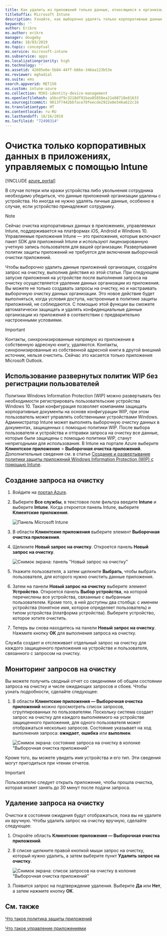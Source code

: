```yaml
---
title: Как удалить из приложений только данные, относящиеся к организации
titleSuffix: Microsoft Intune
description: Узнайте, как выборочно удалять только корпоративные данные из приложений, управляемых Intune, с помощью Microsoft Intune.
keywords: ''
author: Erikre
ms.author: erikre
manager: dougeby
ms.date: 10/03/2019
ms.topic: conceptual
ms.service: microsoft-intune
ms.subservice: apps
ms.localizationpriority: high
ms.technology: ''
ms.assetid: 42605e6e-5b84-44ff-b86e-346ea123b53e
ms.reviewer: mghadial
ms.suite: ems
search.appverid: MET150
ms.custom: intune-azure
ms.collection: M365-identity-device-management
ms.openlocfilehash: a5bcdf9c3218df91bea85858ea21e88718e81633
ms.sourcegitcommit: 9013f7442bbface78feecde2922e8e546a622c16
ms.translationtype: HT
ms.contentlocale: ru-RU
ms.lasthandoff: 10/16/2019
ms.locfileid: "72498314"
---
```

# <a name="how-to-wipe-only-corporate-data-from-intune-managed-apps"></a>Очистка только корпоративных данных в приложениях, управляемых с помощью Intune

[!INCLUDE [azure_portal](../includes/azure_portal.md)]

В случае потери или кражи устройства либо увольнения сотрудника необходимо убедиться, что данные приложений организации удалены с устройства. Но иногда не нужно удалять личные данные, особенно в случае, если устройство принадлежит сотруднику.

>[!NOTE]
> Сейчас очистка корпоративных данных в приложениях, управляемых Intune, поддерживается на платформах iOS, Android и Windows 10. Управляемые приложения Intune — это приложения, которые включают пакет SDK для приложений Intune и используют лицензированную учетную запись пользователя для вашей организации. Развертывание политик защиты приложений не требуется для включения выборочной очистки приложений.

Чтобы выборочно удалить данные приложений организации, создайте запрос на очистку, выполнив действия из этой статьи. При следующем запуске приложения на устройстве после выполнения запроса на очистку осуществляется удаление данных организации из приложения. Вы можете не только создавать запросы на очистку, но и настраивать выборочную очистку данных организации. Это новое действие будет выполняться, когда условия доступа, настроенные в политике защиты приложений, не соблюдаются. С помощью этой функции вы сможете автоматически защищать и удалять конфиденциальные данные организации из приложений в соответствии с предварительно настроенными условиями.

>[!IMPORTANT]
> Контакты, синхронизированные напрямую из приложения в собственную адресную книгу, удаляются. Контакты, синхронизированные из собственной адресной книги в другой внешний источник, нельзя очистить. Сейчас это касается только приложения Microsoft Outlook.

## <a name="deployed-wip-policies-without-user-enrollment"></a>Использование развернутых политик WIP без регистрации пользователей
Политики Windows Information Protection (WIP) можно развертывать без необходимости регистрировать пользовательские устройства Windows 10. Такая конфигурация позволяет компаниям защищать корпоративные документы на основе конфигурации WIP, при этом пользователь может управлять собственными устройствами Windows. Администратор Intune может выполнять выборочную очистку данных в документах, защищенных с помощью политики WIP. После выбора пользователя и устройства и отправки запроса на очистку все данные, которые были защищены с помощью политики WIP, станут непригодными для использования. В Intune на портале Azure выберите **Клиентское приложение** > **Выборочная очистка приложений**. Дополнительные сведения см. в статье [Создание и развертывание политики защиты приложений Windows Information Protection (WIP) с помощью Intune](windows-information-protection-policy-create.md).

## <a name="create-a-wipe-request"></a>Создание запроса на очистку

1. Войдите на [портал Azure](https://portal.azure.com).

2. Выберите **Все службы**, в текстовое поле фильтра введите **Intune** и выберите **Intune**. Когда откроется панель Intune, выберите **Клиентские приложения**.

    ![Панель Microsoft Intune](./media/apps-selective-wipe/apps-selective-wipe01.png)

3. В области **Клиентские приложения** выберите элемент **Выборочная очистка приложения**.

4. Щелкните **Новый запрос на очистку**. Откроется панель **Новый запрос на очистку**.

    ![Снимок экрана: панель "Новый запрос на очистку"](./media/apps-selective-wipe/AzurePortal_MAM_NewWipeRequest.png)

5. Укажите пользователя, а затем щелкните **Выбрать**, чтобы выбрать пользователя, для которого нужно очистить данные приложения.

6. Затем на панели **Новый запрос на очистку** выберите элемент **Устройство**. Откроется панель **Выбор устройства**, на которой перечислены все устройства, связанные с выбранным пользователем. Кроме того, в ней доступны два столбца: с именем устройства (понятное имя, которое определяет пользователь) и типом устройства (платформа устройства). Выберите устройство, которое хотите очистить.

7. Теперь вы снова находитесь на панели **Новый запрос на очистку**. Нажмите кнопку **ОК** для выполнения запроса на очистку.

Служба создает и отслеживает отдельный запрос на очистку для каждого защищенного приложения на устройстве и пользователя, связанного с запросом на очистку.

## <a name="monitor-your-wipe-requests"></a>Мониторинг запросов на очистку

Вы можете получить сводный отчет со сведениями об общем состоянии запроса на очистку и числе ожидающих запросов и сбоев. Чтобы узнать подробности, сделайте следующее:

1. В области **Клиентские приложения — Выборочная очистка приложений** можно просмотреть список запросов, сгруппированных по пользователям. Поскольку система создает запрос на очистку для каждого выполняемого на устройстве защищенного приложения, для одного пользователя может отображаться несколько запросов. Состояние указывает на ход выполнения запроса: **ожидает**, **ошибка** или **выполнен**.

    ![Снимок экрана: состояние запроса на очистку в колонке "Выборочная очистка приложений"](./media/apps-selective-wipe/wipe-request-status-1.png)

Кроме того, вы можете увидеть имя устройства и его тип. Эти сведения могут пригодиться при чтении отчетов.

>[!IMPORTANT]
> Пользователю следует открыть приложение, чтобы прошла очистка, которая может занять до 30 минут после подачи запроса.

## <a name="delete-a-wipe-request"></a>Удаление запроса на очистку

Очистки в состоянии ожидания будут отображаться, пока вы не удалите их вручную. Чтобы удалить запрос на очистку вручную, сделайте следующее:

1. Откройте область **Клиентские приложения — Выборочная очистка приложений**.

2. В списке щелкните правой кнопкой мыши запрос на очистку, который нужно удалить, а затем выберите пункт **Удалить запрос на очистку**.

    ![Снимок экрана: список запросов на очистку в колонке "Выборочная очистка приложений"](./media/apps-selective-wipe/delete-wipe-request.png)

3. Появится запрос на подтверждение удаления. Выберите **Да** или **Нет**, а затем нажмите кнопку **ОК**.

## <a name="see-also"></a>См. также
[Что такое политика защиты приложений](app-protection-policy.md)

[Что такое управление приложениями](app-management.md)
